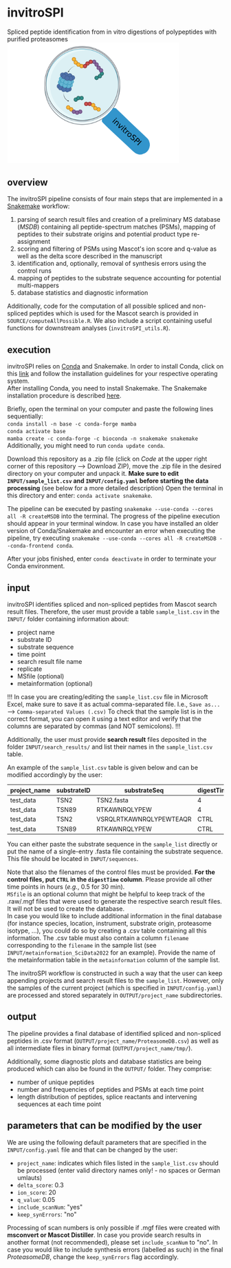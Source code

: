 # invitroSPI
Spliced peptide identification from in vitro digestions of polypeptides with purified proteasomes  
<img src="invitroSPI.png" width="400">

## overview
The invitroSPI pipeline consists of four main steps that are implemented in a [Snakemake](https://snakemake.readthedocs.io/en/stable/) workflow:
1. parsing of search result files and creation of a preliminary MS database (*MSDB*) containing all peptide-spectrum matches (PSMs), mapping of peptides to their substrate origins and potential product type re-assignment
2. scoring and filtering of PSMs using Mascot's ion score and q-value as well as the delta score described in the manuscript
3. identification and, optionally, removal of synthesis errors using the control runs
4. mapping of peptides to the substrate sequence accounting for potential multi-mappers
5. database statistics and diagnostic information

Additionally, code for the computation of all possible spliced and non-spliced peptides which is used for the Mascot search is provided in `SOURCE/computeAllPossible.R`. We also include a script containing useful functions for downstream analyses (`invitroSPI_utils.R`).

## execution
invitroSPI relies on [Conda](https://docs.conda.io/en/latest/) and Snakemake.
In order to install Conda, click on this [link](https://docs.conda.io/en/latest/miniconda.html) and follow the installation guidelines for your respective operating system.  
After installing Conda, you need to install Snakemake. The Snakemake installation procedure is described [here](https://snakemake.readthedocs.io/en/stable/getting_started/installation.html).

Briefly, open the terminal on your computer and paste the following lines sequentially:  
`conda install -n base -c conda-forge mamba`  
`conda activate base`  
`mamba create -c conda-forge -c bioconda -n snakemake snakemake`  
Additionally, you might need to run `conda update conda`.

Download this repository as a .zip file (click on *Code* at the upper right corner of this repository --> Download ZIP), move the .zip file in the desired directory on your computer and unpack it.
**Make sure to edit `INPUT/sample_list.csv` and `INPUT/config.yaml` before starting the data processing** (see below for a more detailed description)
Open the terminal in this directory and enter: `conda activate snakemake`.

The pipeline can be executed by pasting `snakemake --use-conda --cores all -R createMSDB` into the terminal. The progress of the pipeline execution should appear in your terminal window.
In case you have installed an older version of Conda/Snakemake and encounter an error when executing the pipeline, try executing
`snakemake --use-conda --cores all -R createMSDB --conda-frontend conda`.

After your jobs finished, enter `conda deactivate` in order to terminate your Conda environment.

## input
invitroSPI identifies spliced and non-spliced peptides from Mascot search result files. Therefore, the user must provide a table `sample_list.csv` in the `INPUT/` folder containing information about:
- project name
- substrate ID
- substrate sequence
- time point
- search result file name
- replicate
- MSfile (optional)
- metainformation (optional)

!!!
In case you are creating/editing the `sample_list.csv` file in Microsoft Excel, make sure to save it as actual comma-separated file. I.e., `Save as...`
 --> `Comma-separated Values (.csv)`
To check that the sample list is in the correct format, you can open it using a text editor and verify that the columns are separated by commas (and NOT semicolons).
!!!

Additionally, the user must provide **search result** files deposited in the folder `INPUT/search_results/` and list their names in the `sample_list.csv` table.

An example of the `sample_list.csv` table is given below and can be modified accordingly by the user:

| project_name | substrateID | substrateSeq | digestTime | filename | replicate | MSfile | metainformation |
| ----- | ----- | ----- | ----- | ----- | ----- | ----- | ----- |
| test_data | TSN2 | TSN2.fasta | 4 | F029125.csv | 1 | | INPUT/metainformation_testData.csv |
| test_data | TSN89 |	RTKAWNRQLYPEW	| 4	| F029129.csv |	1 | | INPUT/metainformation_testData.csv |
| test_data | TSN2 | VSRQLRTKAWNRQLYPEWTEAQR |	CTRL |	F029123.csv |	1 | | INPUT/metainformation_testData.csv |
| test_data | TSN89 |	RTKAWNRQLYPEW |	CTRL |	F029127.csv |	1 | | INPUT/metainformation_testData.csv |

You can either paste the substrate sequence in the `sample_list` directly or put the name of a single-entry .fasta file containing the substrate sequence. This file should be located in `INPUT/sequences`.

Note that also the filenames of the control files must be provided. **For the control files, put `CTRL` in the `digestTime` column**. Please provide all other time points in hours (*e.g.*, 0.5 for 30 min).  
`MSfile` is an optional column that might be helpful to keep track of the .raw/.mgf files that were used to generate the respective search result files. It will not be used to create the database.  
In case you would like to include additional information in the final database (for instance species, location, instrument, substrate origin, proteasome isotype, ...), you could do so by creating a .csv table containing all this information. The .csv table must also contain a column `filename` corresponding to the `filename` in the sample list (see `INPUT/metainformation_SciData2022` for an example). Provide the name of the metainformation table in the `metainformation` column of the sample list.

The invitroSPI workflow is constructed in such a way that the user can keep appending projects and search result files to the `sample_list`. However, only the samples of the current project (which is specified in `INPUT/config.yaml`) are processed and stored separately in `OUTPUT/project_name` subdirectories.

## output
The pipeline provides a final database of identified spliced and non-spliced peptides in .csv format (`OUTPUT/project_name/ProteasomeDB.csv`) as well as all intermediate files in binary format (`OUTPUT/project_name/tmp/`).

Additionally, some diagnostic plots and database statistics are being produced which can also be found in the `OUTPUT/` folder. They comprise:
- number of unique peptides
- number and frequencies of peptides and PSMs at each time point
- length distribution of peptides, splice reactants and intervening sequences at each time point

## parameters that can be modified by the user
We are using the following default parameters that are specified in the `INPUT/config.yaml` file and that can be changed by the user:
- `project_name`: indicates which files listed in the `sample_list.csv` should be processed (enter valid directory names only! - no spaces or German umlauts)
- `delta_score`: 0.3
- `ion_score`: 20
- `q_value`: 0.05
- `include_scanNum`: "yes"
- `keep_synErrors`: "no"

Processing of scan numbers is only possible if .mgf files were created with **msconvert or Mascot Distiller**. In case you provide search results in another format (not recommended), please set `include_scanNum` to "no".
In case you would like to include synthesis errors (labelled as such) in the final *ProteasomeDB*, change the `keep_synErrors` flag accordingly.
